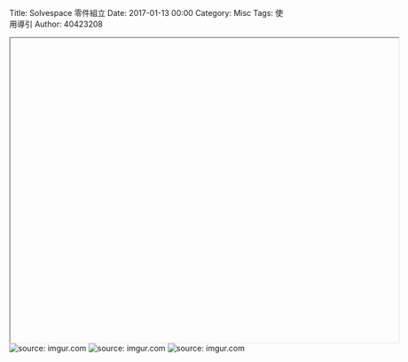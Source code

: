 Title: Solvespace 零件組立
Date: 2017-01-13 00:00
Category: Misc
Tags: 使用導引
Author: 40423208

<iframe src="Y:/tmp/40423208/6/w13/w13.html" width="700" height="550"></iframe>
<img src="Y:\tmp\2016fallcadp_hw\w12\3.png" title="source: imgur.com" /></a>
<img src="Y:\tmp\2016fallcadp_hw\w12\4.png" title="source: imgur.com" /></a>
<img src="Y:\tmp\2016fallcadp_hw\w12\5.png" title="source: imgur.com" /></a>


